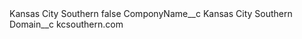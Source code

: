 <?xml version="1.0" encoding="UTF-8"?>
<CustomMetadata xmlns="http://soap.sforce.com/2006/04/metadata" xmlns:xsi="http://www.w3.org/2001/XMLSchema-instance" xmlns:xsd="http://www.w3.org/2001/XMLSchema">
    <label>Kansas City Southern</label>
    <protected>false</protected>
    <values>
        <field>ComponyName__c</field>
        <value xsi:type="xsd:string">Kansas City Southern</value>
    </values>
    <values>
        <field>Domain__c</field>
        <value xsi:type="xsd:string">kcsouthern.com</value>
    </values>
</CustomMetadata>
